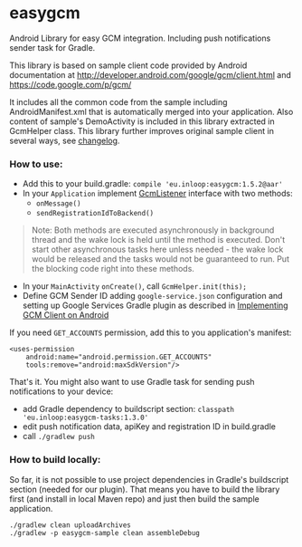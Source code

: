 # easygcm

Android Library for easy GCM integration. Including push notifications sender task for Gradle.

This library is based on sample client code provided by Android documentation at http://developer.android.com/google/gcm/client.html and https://code.google.com/p/gcm/

It includes all the common code from the sample including AndroidManifest.xml that is automatically merged into your application. Also content of sample's DemoActivity is included in this library extracted in GcmHelper class. This library further improves original sample client in several ways, see [changelog](https://github.com/inloop/easygcm/blob/master/CHANGELOG.md).

### How to use:

* Add this to your build.gradle: `compile 'eu.inloop:easygcm:1.5.2@aar'`
* In your `Application` implement [GcmListener](http://github.com/inloop/easygcm/blob/master/easygcm/src/main/java/eu/inloop/easygcm/GcmListener.java) interface with two methods:
  * `onMessage()`
  * `sendRegistrationIdToBackend()`

> Note: Both methods are executed asynchronously in background thread and the wake lock is held until the method is executed. Don't start other asynchronous tasks here unless needed - the wake lock would be released and the tasks would not be guaranteed to run. Put the blocking code right into these methods.

* In your `MainActivity` `onCreate()`, call `GcmHelper.init(this);`
* Define GCM Sender ID adding `google-service.json` configuration and setting up Google Services Gradle plugin as described in [Implementing GCM Client on Android ](https://developers.google.com/cloud-messaging/android/client)

If you need ```GET_ACCOUNTS``` permission, add this to you application's manifest:

    <uses-permission
        android:name="android.permission.GET_ACCOUNTS"
        tools:remove="android:maxSdkVersion"/>

That's it. You might also want to use Gradle task for sending push notifications to your device:

* add Gradle dependency to buildscript section: `classpath 'eu.inloop:easygcm-tasks:1.3.0'`
* edit push notification data, apiKey and registration ID in build.gradle
* call `./gradlew push`

### How to build locally:

So far, it is not possible to use project dependencies in Gradle's buildscript section (needed for our plugin). That means you have to build the library first (and install in local Maven repo) and just then build the sample application.

    ./gradlew clean uploadArchives
    ./gradlew -p easygcm-sample clean assembleDebug
